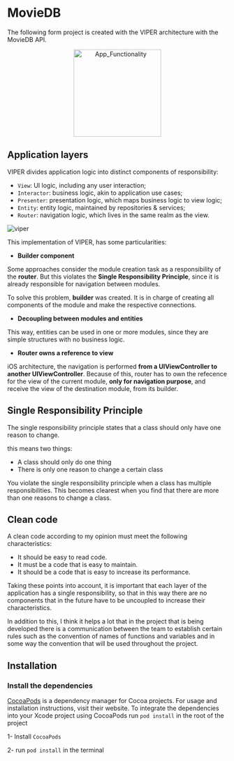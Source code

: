 # MovieDB
The following form project is created with the VIPER architecture with the MovieDB API.

<p align="center">
<img width="200" alt="App_Functionality" src="https://user-images.githubusercontent.com/12258711/120683969-d4725080-c463-11eb-8d98-41823ec7114d.gif">
</p>

## Application layers

VIPER divides application logic into distinct components of responsibility: 

- `View`: UI logic, including any user interaction;
- `Interactor`: business logic, akin to application use cases;
- `Presenter`: presentation logic, which maps business logic to view logic;
- `Entity`: entity logic, maintained by repositories & services;
- `Router`: navigation logic, which lives in the same realm as the view.

![viper](https://user-images.githubusercontent.com/12258711/120714542-f5996800-c488-11eb-834e-448b8b80da85.png)

This implementation of VIPER, has some particularities:

- **Builder component**
			
Some approaches consider the module creation task as a responsibility of the **router**. But this violates the **Single Responsibility Principle**, since it is already responsible for navigation between modules.

To solve this problem, **builder** was created. It is in charge of creating all components of the module and make the respective connections.

- **Decoupling between modules and entities**

This way, entities can be used in one or more modules, since they are simple structures with no business logic.

- **Router owns a reference to view**

iOS architecture, the navigation is performed **from a UIViewController to another UIViewController**. Because of this, router has to own the refecence for the view of the current module, **only for navigation purpose**, and receive the view of the destination module, from its builder.

## Single Responsibility Principle

The single responsibility principle states that a class should only have one reason to change.

this means two things:

- A class should only do one thing
- There is only one reason to change a certain class

You violate the single responsibility principle when a class has multiple responsibilities. This becomes clearest when you find that there are more than one reasons to change a class.

## Clean code

A clean code according to my opinion must meet the following characteristics:

- It should be easy to read code.
- It must be a code that is easy to maintain.
- It should be a code that is easy to increase its performance.

Taking these points into account, it is important that each layer of the application has a single responsibility, so that in this way there are no components that in the future have to be uncoupled to increase their characteristics.

In addition to this, I think it helps a lot that in the project that is being developed there is a communication between the team to establish certain rules such as the convention of names of functions and variables and in some way the convention that will be used throughout the project.

## Installation

### Install the dependencies
[CocoaPods](https://cocoapods.org) is a dependency manager for Cocoa projects. For usage and installation instructions, visit their website. To integrate the dependencies into your Xcode project using CocoaPods run `pod install` in the root of the project

1- Install `CocoaPods` 

2- run `pod install` in the terminal
